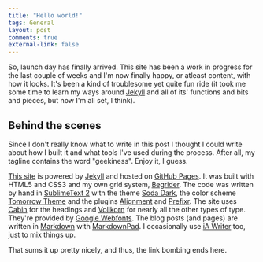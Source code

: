 ```yaml
---
title: "Hello world!"
tags: General
layout: post
comments: true
external-link: false
---
```


So, launch day has finally arrived. This site has been a work in progress for the last couple of weeks and I'm now finally happy, or atleast content, with how it looks. It's been a kind of troublesome yet quite fun ride (it took me some time to learn my ways around [Jekyll](http://www.jekyllrb.com/ "Jekyll") and all of its' functions and bits and pieces, but now I'm all set, I think).

## Behind the scenes

Since I don't really know what to write in this post I thought I could write about how I built it and what tools I've used during the process. After all, my tagline contains the word "geekiness". Enjoy it, I guess.

[This site](http://ellengummesson.com/ "ellengummesson.com") is powered by [Jekyll](http://www.jekyllrb.com/ "Jekyll") and hosted on [GitHub Pages](http://pages.github.com/ "GitHub Pages"). It was built with HTML5 and CSS3 and my own grid system, [Begrider](/projects/begrider). The code was written by hand in [SublimeText 2](http://www.sublimetext.com/ "SublimeText 2") with the theme [Soda Dark](https://github.com/buymeasoda/soda-theme/ "Soda Dark"), the color scheme [Tomorrow Theme](https://github.com/chriskempson/tomorrow-theme "Tomorrow Theme") and the plugins [Alignment](http://wbond.net/sublime_packages/alignment/ "Alignment") and [Prefixr](http://wbond.net/sublime_packages/prefixr "Prefixr"). The site uses [Cabin](http://www.google.com/webfonts/specimen/Cabin "Cabin") for the headings and [Vollkorn](http://www.google.com/webfonts/specimen/Vollkorn "Vollkorn") for nearly all the other types of type. They're provided by [Google Webfonts](http://www.google.com/webfonts "Google Webfonts"). The blog posts (and pages) are written in [Markdown](http://http://daringfireball.net/projects/markdown/ "Markdown") with [MarkdownPad](http://www.markdownpad.com/ "MarkdownPad"). I occasionally use [iA Writer](http://www.iawriter.com/ "iA Writer") too, just to mix things up.

That sums it up pretty nicely, and thus, the link bombing ends here.
